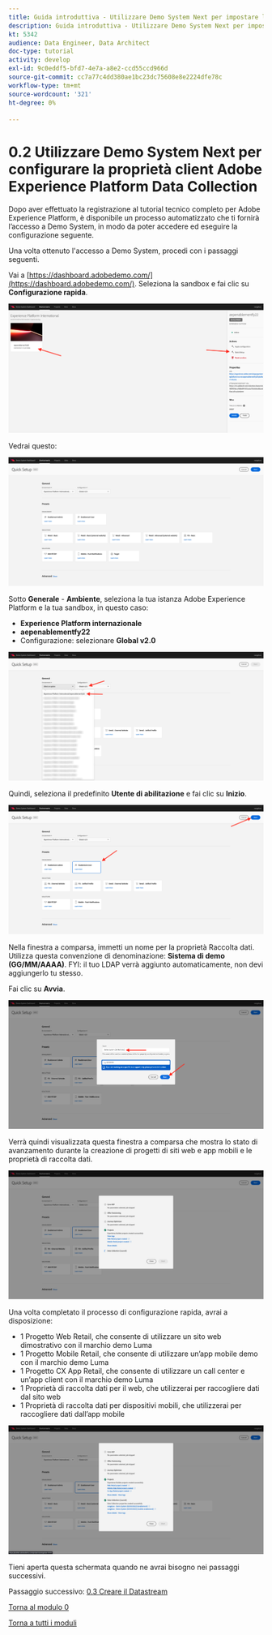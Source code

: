 ```yaml
---
title: Guida introduttiva - Utilizzare Demo System Next per impostare la proprietà Launch
description: Guida introduttiva - Utilizzare Demo System Next per impostare la proprietà Launch
kt: 5342
audience: Data Engineer, Data Architect
doc-type: tutorial
activity: develop
exl-id: 9c0eddf5-bfd7-4e7a-a8e2-ccd55ccd966d
source-git-commit: cc7a77c4dd380ae1bc23dc75608e8e2224dfe78c
workflow-type: tm+mt
source-wordcount: '321'
ht-degree: 0%

---
```


# 0.2 Utilizzare Demo System Next per configurare la proprietà client Adobe Experience Platform Data Collection

Dopo aver effettuato la registrazione al tutorial tecnico completo per Adobe Experience Platform, è disponibile un processo automatizzato che ti fornirà l’accesso a Demo System, in modo da poter accedere ed eseguire la configurazione seguente.

Una volta ottenuto l&#39;accesso a Demo System, procedi con i passaggi seguenti.

Vai a [https://dashboard.adobedemo.com/](https://dashboard.adobedemo.com/). Seleziona la sandbox e fai clic su **Configurazione rapida**.

![DSN](./images/dsnh1.png)

Vedrai questo:

![DSN](./images/dsnhome.png)

Sotto **Generale** - **Ambiente**, seleziona la tua istanza Adobe Experience Platform e la tua sandbox, in questo caso:

- **Experience Platform internazionale**
- **aepenablementfy22**
- Configurazione: selezionare **Global v2.0**

![DSN](./images/dsn1.png)

Quindi, seleziona il predefinito **Utente di abilitazione** e fai clic su **Inizio**.

![DSN](./images/dsn2.png)

Nella finestra a comparsa, immetti un nome per la proprietà Raccolta dati. Utilizza questa convenzione di denominazione: **Sistema di demo (GG/MM/AAAA)**. FYI: il tuo LDAP verrà aggiunto automaticamente, non devi aggiungerlo tu stesso.

Fai clic su **Avvia**.

![DSN](./images/dsn3.png)

Verrà quindi visualizzata questa finestra a comparsa che mostra lo stato di avanzamento durante la creazione di progetti di siti web e app mobili e le proprietà di raccolta dati.

![DSN](./images/dsn4.png)

Una volta completato il processo di configurazione rapida, avrai a disposizione:

- 1 Progetto Web Retail, che consente di utilizzare un sito web dimostrativo con il marchio demo Luma
- 1 Progetto Mobile Retail, che consente di utilizzare un’app mobile demo con il marchio demo Luma
- 1 Progetto CX App Retail, che consente di utilizzare un call center e un’app client con il marchio demo Luma
- 1 Proprietà di raccolta dati per il web, che utilizzerai per raccogliere dati dal sito web
- 1 Proprietà di raccolta dati per dispositivi mobili, che utilizzerai per raccogliere dati dall’app mobile

![DSN](./images/dsn5.png)

Tieni aperta questa schermata quando ne avrai bisogno nei passaggi successivi.

Passaggio successivo: [0.3 Creare il Datastream](./ex3.md)

[Torna al modulo 0](./getting-started.md)

[Torna a tutti i moduli](./../../overview.md)
